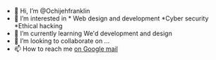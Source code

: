 - 👋 Hi, I’m @Ochijehfranklin
- 👀 I’m interested in * Web design and development
*Cyber security
*Ethical hacking
- 🌱 I’m currently learning We'd development and design
- 💞️ I’m looking to collaborate on ...
- 📫 How to reach me [on Google mail](Https://ochijehfrankli@gmail.com)

<!---
Ochijehfranklin/Ochijehfranklin is a ✨ special ✨ repository because its `README.md` (this file) appears on your GitHub profile.
You can click the Preview link to take a look at your changes.
--->
